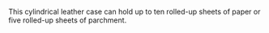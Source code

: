 This cylindrical leather case can hold up to ten rolled-up sheets of paper or five rolled-up sheets of parchment.